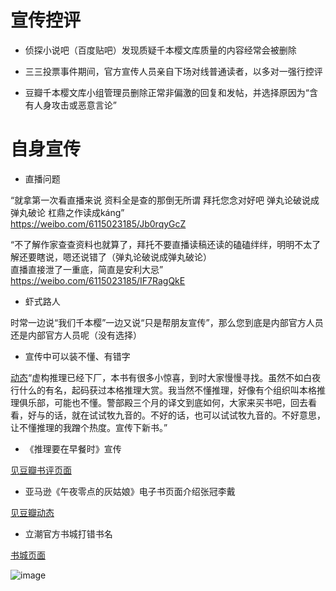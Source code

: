 宣传控评
===

* 侦探小说吧（百度贴吧）发现质疑千本樱文库质量的内容经常会被删除 <br> 

* 三三投票事件期间，官方宣传人员亲自下场对线普通读者，以多对一强行控评 <br> 

* 豆瓣千本樱文库小组管理员删除正常非偏激的回复和发帖，并选择原因为“含有人身攻击或恶意言论” <br> 


自身宣传
===

* 直播问题<br> 


“就拿第一次看直播来说 资料全是查的那倒无所谓 拜托您念对好吧 弹丸论破说成弹丸破论 杠鼎之作读成káng” <br> 
https://weibo.com/6115023185/Jb0rqyGcZ <br> 

“不了解作家查查资料也就算了，拜托不要直播读稿还读的磕磕绊绊，明明不太了解还要瞎说，嗯还说错了（弹丸论破说成弹丸破论）<br> 
直播直接泄了一重底，简直是安利大忌”<br> 
https://weibo.com/6115023185/IF7RagQkE <br> 

* 虾式路人<br> 

时常一边说“我们千本樱”一边又说“只是帮朋友宣传”，那么您到底是内部官方人员还是内部官方人员呢（没有选择）<br> 


* 宣传中可以装不懂、有错字<br> 

[动态](https://www.douban.com/people/38074203/status/2305625404/)“虚构推理已经下厂，本书有很多小惊喜，到时大家慢慢寻找。虽然不如白夜行什么的有名，起码获过本格推理大赏。我当然不懂推理，好像有个组织叫本格推理俱乐部，可能也不懂。警部殿三个月的译文到底如何，大家来买书吧，回去看看，好与的话，就在试试牧九音的。不好的话，也可以试试牧九音的。不好意思，让不懂推理的我蹭个热度。宣传下新书。”<br> 

* 《推理要在早餐时》宣传 <br> 

[见豆瓣书评页面](https://book.douban.com/review/12791280/) <br> 

* 亚马逊《午夜零点的灰姑娘》电子书页面介绍张冠李戴<br> 

[见豆瓣动态](https://www.douban.com/people/125228724/status/3117809091/) <br> 


* 立潮官方书城打错书名<br> 

[书城页面](http://book.lichaowenchuang.com/h5/#/pages/article_list/article_list?id=82&type=1&parentid=8)<br> 

![image](https://img9.doubanio.com/view/photo/l/0stKrcqieachI4-nGafNYg/125228724/x2622408966.jpg) <br> 
